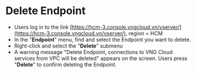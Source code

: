 # Delete Endpoint

* Users log in to the link [https://hcm-3.console.vngcloud.vn/vserver/](https://hcm-3.console.vngcloud.vn/vserver/), region = HCM
* In the "**Endpoint**" menu, find and select the Endpoint you want to delete.
* Right-click and select the "**Delete**" submenu
* A warning message "Delete Endpoint, connections to VNG Cloud services from VPC will be deleted" appears on the screen. Users press "**Delete**" to confirm deleting the Endpoint.
